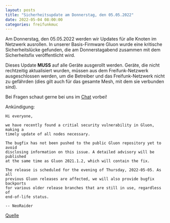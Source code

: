 ```yaml
---
layout: posts
title: "Sicherheitsupdate am Donnerstag, den 05.05.2022"
date: 2022-05-04 08:00:00
categories: freifunkmuc
---
```


Am Donnerstag, den 05.05.2022 werden wir Updates für alle Knoten im Netzwerk ausrollen. In unserer Basis-Firmware Gluon wurde eine kritische Sicherheitslücke gefunden, die am Donnerstagabend zusammen mit dem Sicherheitsfix veröffentlicht wird.

Dieses Update **MUSS** auf alle Geräte ausgerollt werden. Geräte, die nicht rechtzeitig aktualisiert wurden, müssen aus dem Freifunk-Netzwerk ausgeschlossen werden, um die Betreiber und das Freifunk-Netzwerk nicht zu gefährden (dies gilt auch für das gesamte Mesh, mit dem sie verbunden sind).

Bei Fragen schaut gerne bei uns im [Chat](https://chat.ffmuc.net) vorbei!

Ankündigung:

```
Hi everyone,

we have recently found a critial security vulnerability in Gluon, making a
timely update of all nodes necessary.

The bugfix has not been pushed to the public Gluon repository yet to avoid
disclosing information on this issue. A detailed advisory will be published
at the same time as Gluon 2021.1.2, which will contain the fix.

The release is scheduled for the evening of Thursday, 2022-05-05. As all
previous Gluon releases are affected, we will also provide bugfix backports
for various older release branches that are still in use, regardless of
end-of-life status.

-- NeoRaider
```

[Quelle](https://lists.freifunk.net/pipermail/firmware-devel-freifunk.net/2022-May/000240.html)
